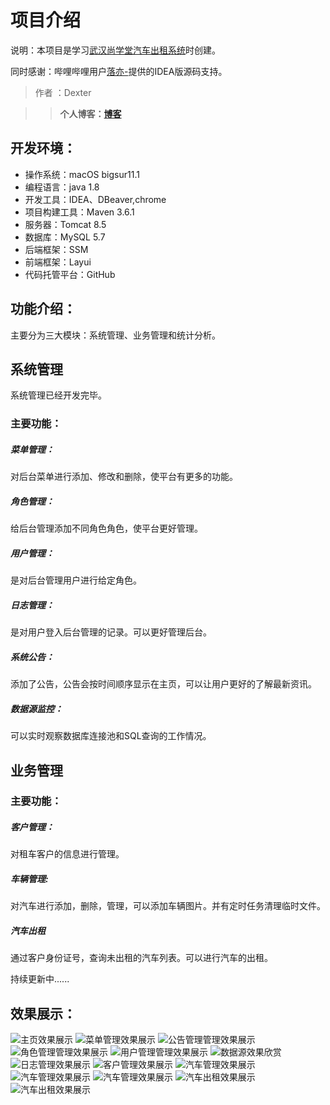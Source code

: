 

# 项目介绍

说明：本项目是学习[武汉尚学堂汽车出租系统](https://www.bilibili.com/video/BV1d4411r7vn?p=21  )时创建。

同时感谢：哔哩哔哩用户[落亦-](https://space.bilibili.com/274696873?spm_id_from=333.788.b_636f6d6d656e74.6 )提供的IDEA版源码支持。

> 作者 ：Dexter

> > **个人博客：[博客](https://yexiang43/raw/masterhub.io/)**

## 开发环境：

+ 操作系统：macOS bigsur11.1
+ 编程语言：java 1.8
+ 开发工具：IDEA、DBeaver,chrome
+ 项目构建工具：Maven 3.6.1
+ 服务器：Tomcat 8.5
+ 数据库：MySQL  5.7
+ 后端框架：SSM
+ 前端框架：Layui  
+ 代码托管平台：GitHub

## 功能介绍：

主要分为三大模块：系统管理、业务管理和统计分析。

## 系统管理

系统管理已经开发完毕。

### 主要功能：

##### 菜单管理：

对后台菜单进行添加、修改和删除，使平台有更多的功能。

##### 角色管理：

给后台管理添加不同角色角色，使平台更好管理。

##### 用户管理：

是对后台管理用户进行给定角色。

##### 日志管理：

是对用户登入后台管理的记录。可以更好管理后台。

##### 系统公告：

添加了公告，公告会按时间顺序显示在主页，可以让用户更好的了解最新资讯。

##### 数据源监控：

可以实时观察数据库连接池和SQL查询的工作情况。

## 业务管理

### 主要功能：

##### 客户管理：

对租车客户的信息进行管理。

##### 车辆管理:
对汽车进行添加，删除，管理，可以添加车辆图片。并有定时任务清理临时文件。

##### 汽车出租
通过客户身份证号，查询未出租的汽车列表。可以进行汽车的出租。

持续更新中......
## 效果展示：
![主页效果展示](https://github.com/yexiang43/carsys/raw/master/images/index.png)
![菜单管理效果展示](https://github.com/yexiang43/carsys/raw/master/images/menu.png)
![公告管理管理效果展示](https://github.com/yexiang43/carsys/raw/master/images/news.png)
![角色管理管理效果展示](https://github.com/yexiang43/carsys/raw/master/images/role.png)
![用户管理管理效果展示](https://github.com/yexiang43/carsys/raw/master/images/user.png)
![数据源效果欣赏](https://github.com/yexiang43/carsys/raw/master/images/Drud.png)
![日志管理效果展示](https://github.com/yexiang43/carsys/raw/master/images/loginfo.png)
![客户管理效果展示](https://github.com/yexiang43/carsys/raw/master/images/customer.png)
![汽车管理效果展示](https://github.com/yexiang43/carsys/raw/master/images/car01.png)
![汽车管理效果展示](https://github.com/yexiang43/carsys/raw/master/images/car03.png)
![汽车管理效果展示](https://github.com/yexiang43/carsys/raw/master/images/car02.png)
![汽车出租效果展示](https://github.com/yexiang43/carsys/raw/master/images/RentCar01.png)
![汽车出租效果展示](https://github.com/yexiang43/carsys/raw/master/images/RentCar02.png)


